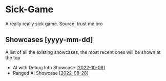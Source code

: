 # Sick-Game
A really really sick game. Source: trust me bro

## Showcases [yyyy-mm-dd]
A list of all the existing showcases, the most recent ones will be shown at the top
  - AI with Debug Info Showcase [[2022-10-08](https://youtu.be/ZRC6CZEzEYo)]
  - Ranged AI Showcase [[2022-08-28](https://youtu.be/3y9I2u5Rrds)]
